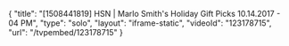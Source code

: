 {
    "title": "[1508441819] HSN | Marlo Smith's Holiday Gift Picks 10.14.2017 - 04 PM",
    "type": "solo",
    "layout": "iframe-static",
    "videoId": "123178715",
    "url": "\/tvpembed\/123178715"
}